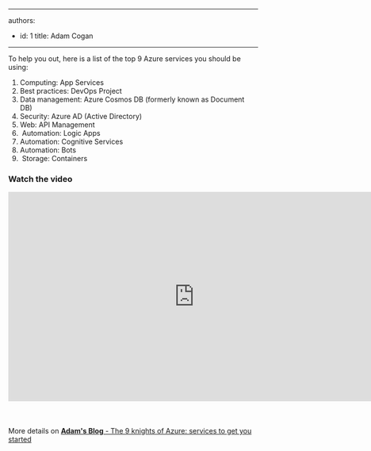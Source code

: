 

---
authors:
  - id: 1
    title: Adam Cogan
---




<span class='intro'> ​To help you out, here is a list of the top 9 Azure services you should be using&#58;<br> </span>

<ol class="ssw15-rteElement-H3"><li>Computing&#58; App Services</li><li>Best practices&#58; DevOps Project&#160;<br></li><li>Data management&#58; Azure Cosmos DB (formerly known as Document DB)&#160;<br></li><li>Security&#58; Azure AD (Active Directory)&#160;<br></li><li>Web&#58; API Management<br></li><li>&#160;Automation&#58; Logic Apps<br></li><li>Automation&#58; Cognitive Services&#160;<br></li><li>Automation&#58; Bots<br></li><li>&#160;Storage&#58; Containers&#160;</li></ol><div><h3 class="ssw15-rteElement-H3">Watch the video</h3><div class="ms-rtestate-read ms-rte-embedcode ms-rte-embedil ms-rtestate-notify"><iframe width="750" height="422" src="https&#58;//www.youtube.com/embed/-Ac7z3YEkNI" frameborder="0"></iframe>&#160;</div><br></div><div><br></div><div>More details on&#160;<a href="https&#58;//adamcogan.com/2018/06/07/9-knights-azure-services-get-started/"><b>Adam's Blog</b> - The 9 knights of Azure&#58; services to get you started​</a><br></div>


